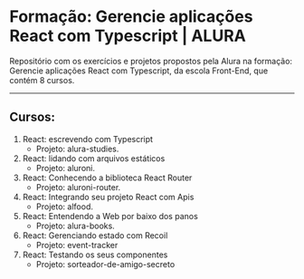 # Formação: Gerencie aplicações React com Typescript | ALURA

Repositório com os exercícios e projetos propostos pela Alura na formação: Gerencie aplicações React com Typescript, da escola Front-End, que contém 8 cursos.

---

## Cursos:

1. React: escrevendo com Typescript
   - Projeto: alura-studies.
2. React: lidando com arquivos estáticos
   - Projeto: aluroni.
3. React: Conhecendo a biblioteca React Router
   - Projeto: aluroni-router.
4. React: Integrando seu projeto React com Apis
   - Projeto: alfood.
5. React: Entendendo a Web por baixo dos panos
   - Projeto: alura-books.
6. React: Gerenciando estado com Recoil
   - Projeto: event-tracker
7. React: Testando os seus componentes
   - Projeto: sorteador-de-amigo-secreto
